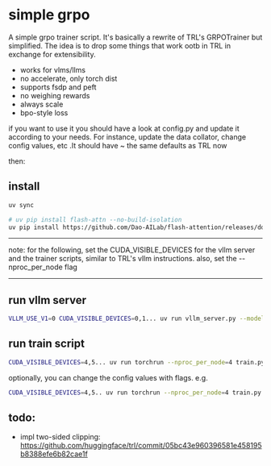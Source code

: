 # simple grpo

A simple grpo trainer script. It's basically a rewrite of TRL's GRPOTrainer but simplified. The idea is to drop some things that work ootb in TRL in exchange for extensibility.

- works for vlms/llms
- no accelerate, only torch dist
- supports fsdp and peft
- no weighing rewards
- always scale
- bpo-style loss

if you want to use it you should have a look at config.py and update it according to your needs. For instance, update the data collator, change config values, etc .It should have ~ the same defaults as TRL now

then:

## install

```bash
uv sync

# uv pip install flash-attn --no-build-isolation
uv pip install https://github.com/Dao-AILab/flash-attention/releases/download/v2.7.4.post1/flash_attn-2.7.4.post1+cu12torch2.6cxx11abiFALSE-cp312-cp312-linux_x86_64.whl
```

---

note: for the following, set the CUDA_VISIBLE_DEVICES for the vllm server and the trainer scripts, similar to TRL's vllm instructions. also, set the --nproc_per_node flag

---

## run vllm server


```bash
VLLM_USE_V1=0 CUDA_VISIBLE_DEVICES=0,1... uv run vllm_server.py --model "Qwen/Qwen2.5-VL-7B-Instruct"
```

## run train script

```bash
CUDA_VISIBLE_DEVICES=4,5... uv run torchrun --nproc_per_node=4 train.py
```

optionally, you can change the config values with flags. e.g.

```bash
CUDA_VISIBLE_DEVICES=4,5.. uv run torchrun --nproc_per_node=4 train.py --use_fsdp
```

## todo:

- impl two-sided clipping: https://github.com/huggingface/trl/commit/05bc43e960396581e458195b8388efe6b82cae1f
